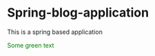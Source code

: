 # Spring-blog-application
This is a spring based application



<span style="color: green"> Some green text </span>
